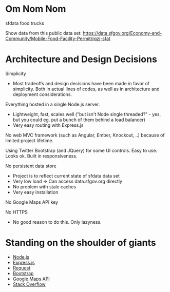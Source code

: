Om Nom Nom
==========
sfdata food trucks

Show data from this public data set:
https://data.sfgov.org/Economy-and-Community/Mobile-Food-Facility-Permit/rqzj-sfat


Architecture and Design Decisions
=================================
Simplicity
- Most tradeoffs and design decisions have been made in favor of simplicity. Both in actual lines of codes, as well as in architecture and deployment considerations.

Everything hosted in a single Node.js server.
- Lightweight, fast, scales well ("but isn't Node single threaded?" - yes, but you could eg. put a bunch of them behind a load balancer)
- Very easy routing with Express.js

No web MVC framework (such as Angular, Ember, Knockout, ..) because of limited project lifetime.

Using Twitter Bootstrap (and JQuery) for some UI controls.
Easy to use. Looks ok. Built in responsiveness.

No persistent data store
- Project is to reflect current state of sfdata data set
- Very low load => Can access data.sfgov.org directly 
- No problem with stale caches
- Very easy installation

No Google Maps API key

No HTTPS
- No good reason to do this. Only lazyness.


Standing on the shoulder of giants
==================================
- [Node.js](https://nodejs.org/en/)
- [Express.js](https://expressjs.com)
- [Request](https://www.npmjs.com/package/request)
- [Bootstrap](https://getbootstrap.com/)
- [Google Maps API](https://developers.google.com/maps/)
- [Stack Overflow](http://stackoverflow.com/a/17974294)
